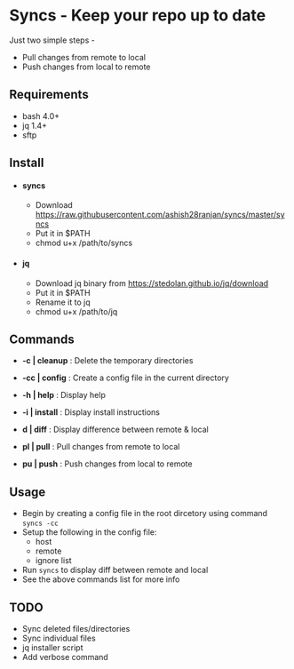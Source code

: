 # Syncs - Keep your repo up to date

Just two simple steps -

- Pull changes from remote to local
- Push changes from local to remote

## Requirements

- bash 4.0+
- jq 1.4+
- sftp

## Install

- #### syncs
    - Download https://raw.githubusercontent.com/ashish28ranjan/syncs/master/syncs
    - Put it in $PATH
    - chmod u+x /path/to/syncs
- #### jq
    - Download jq binary from https://stedolan.github.io/jq/download
    - Put it in $PATH
    - Rename it to jq
    - chmod u+x /path/to/jq

## Commands
  - **-c | cleanup** : Delete the temporary directories
  - **-cc | config** : Create a config file in the current directory
  - **-h | help** : Display help
  - **-i | install** : Display install instructions


  - **d | diff** : Display difference between remote & local
  - **pl | pull** : Pull changes from remote to local
  - **pu | push** : Push changes from local to remote

## Usage
- Begin by creating a config file in the root dircetory using command `syncs -cc`
- Setup the following in the config file:
    - host
    - remote
    - ignore list
- Run `syncs` to display diff between remote and local
- See the above commands list for more info

## TODO
- Sync deleted files/directories
- Sync individual files
- jq installer script
- Add verbose command
